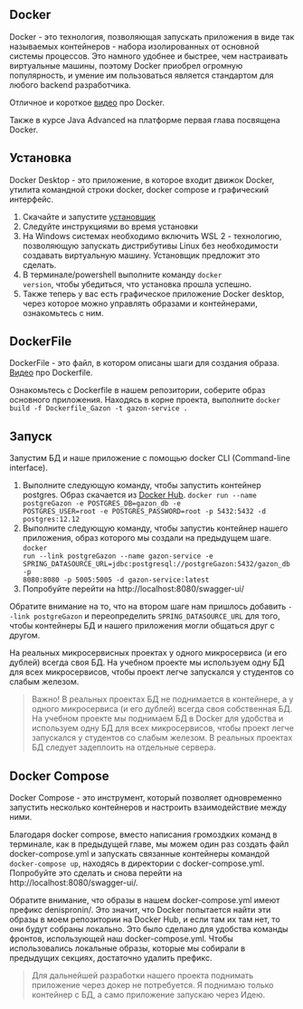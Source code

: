 ## Docker

Docker - это технология, позволяющая запускать приложения в виде так называемых контейнеров - набора изолированных от основной системы процессов.
Это намного удобнее и быстрее, чем настраивать виртуальные машины, поэтому Docker приобрел огромную популярность, и умение им пользоваться является стандартом для любого backend разработчика.

Отличное и короткое [видео](https://www.youtube.com/watch?v=VeiddqzBMls) про Docker.

Также в курсе Java Advanced на платформе первая глава посвящена Docker.

## Установка
Docker Desktop - это приложение, в которое входит движок Docker, утилита командной строки docker, docker compose и графический интерфейс.
1. Скачайте и запустите [установщик](https://www.docker.com/products/docker-desktop/)
2. Следуйте инструкциями во время установки
3. На Windows системах необходимо включить WSL 2 - технологию, позволяющую запускать дистрибутивы Linux без необходимости создавать виртуальную машину. Установщик предложит это сделать.
4. В терминале/powershell выполните команду <code>docker version</code>, чтобы убедиться, что установка прошла успешно.
5. Также теперь у вас есть графическое приложение Docker desktop, через которое можно управлять образами и контейнерами, ознакомьтесь с ним.

## DockerFile
DockerFile - это файл, в котором описаны шаги для создания образа. [Видео](https://www.youtube.com/watch?v=ZB8JBWriDVo) про Dockerfile.

Ознакомьтесь с Dockerfile в нашем репозитории, соберите образ основного приложения. Находясь в корне проекта, выполните <code>docker build -f Dockerfile_Gazon -t gazon-service .</code>

## Запуск

Запустим БД и наше приложение с помощью docker CLI (Command-line interface).
1. Выполните следующую команду, чтобы запустить контейнер postgres. Образ скачается из [Docker Hub](https://hub.docker.com/search?q=).
<code>docker run --name postgreGazon -e POSTGRES_DB=gazon_db -e POSTGRES_USER=root -e POSTGRES_PASSWORD=root -p 5432:5432 -d postgres:12.12</code>
2. Выполните следующую команду, чтобы запустиь контейнер нашего приложения, образ которого мы создали на предыдущем шаге.
<code>docker run --link postgreGazon --name gazon-service -e SPRING_DATASOURCE_URL=jdbc:postgresql://postgreGazon:5432/gazon_db -p 8080:8080 -p 5005:5005 -d gazon-service:latest</code>
3. Попробуйте перейти на http://localhost:8080/swagger-ui/

Обратите внимание на то, что на втором шаге нам пришлось добавить <code>--link postgreGazon</code> и переопределить <code>SPRING_DATASOURCE_URL</code> для того, чтобы контейнеры БД и нашего приложения могли общаться друг с другом.

На реальных микросервисных проектах у одного микросервиса (и его дублей) всегда своя БД. На учебном проекте мы используем одну БД для всех микросервисов, чтобы проект легче запускался у студентов со слабым железом.

> Важно! В реальных проектах БД не поднимается в контейнере, а у одного микросервиса (и его дублей) всегда своя собственная БД. На учебном проекте мы поднимаем БД в Docker для удобства и используем одну БД для всех микросервисов, чтобы проект легче запускался у студентов со слабым железом. В реальных проектах БД следует задеплоить на отдельные сервера.

## Docker Compose
Docker Compose - это инструмент, который позволяет одновременно запустить несколько контейнеров и настроить взаимодействие между ними.

Благодаря docker compose, вместо написания громоздких команд в терминале, как в предыдущей главе, мы можем один раз создать файл docker-compose.yml и запускать связанные контейнеры командой <code>docker-compose up</code>, находясь в директории с docker-compose.yml.
Попробуйте это сделать и снова перейти на http://localhost:8080/swagger-ui/.

Обратите внимание, что образы в нашем docker-compose.yml имеют префикс denispronin/. Это значит, что Docker попытается найти эти образы в моем репозитории на Docker Hub, и если там их там нет, то они будут собраны локально. Это было сделано для удобства команды фронтов, использующей наш docker-compose.yml. Чтобы использовались локальные образы, которые мы собирали в предыдущих секциях, достаточно удалить префикс.

> Для дальнейшей разработки нашего проекта поднимать приложение через докер не потребуется. Я поднимаю только контейнер с БД, а само приложение запускаю через Идею.